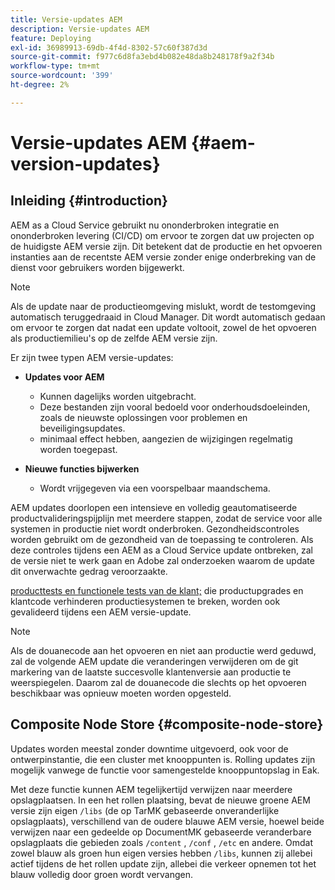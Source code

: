 ```yaml
---
title: Versie-updates AEM
description: Versie-updates AEM
feature: Deploying
exl-id: 36989913-69db-4f4d-8302-57c60f387d3d
source-git-commit: f977c6d8fa3ebd4b082e48da8b248178f9a2f34b
workflow-type: tm+mt
source-wordcount: '399'
ht-degree: 2%

---
```



# Versie-updates AEM {#aem-version-updates}

## Inleiding {#introduction}

AEM as a Cloud Service gebruikt nu ononderbroken integratie en ononderbroken levering (CI/CD) om ervoor te zorgen dat uw projecten op de huidigste AEM versie zijn. Dit betekent dat de productie en het opvoeren instanties aan de recentste AEM versie zonder enige onderbreking van de dienst voor gebruikers worden bijgewerkt.

>[!NOTE]
>
>Als de update naar de productieomgeving mislukt, wordt de testomgeving automatisch teruggedraaid in Cloud Manager. Dit wordt automatisch gedaan om ervoor te zorgen dat nadat een update voltooit, zowel de het opvoeren als productiemilieu&#39;s op de zelfde AEM versie zijn.

Er zijn twee typen AEM versie-updates:

* **Updates voor AEM**

   * Kunnen dagelijks worden uitgebracht.
   * Deze bestanden zijn vooral bedoeld voor onderhoudsdoeleinden, zoals de nieuwste oplossingen voor problemen en beveiligingsupdates.
   * minimaal effect hebben, aangezien de wijzigingen regelmatig worden toegepast.

* **Nieuwe functies bijwerken**

   * Wordt vrijgegeven via een voorspelbaar maandschema.

AEM updates doorlopen een intensieve en volledig geautomatiseerde productvalideringspijplijn met meerdere stappen, zodat de service voor alle systemen in productie niet wordt onderbroken. Gezondheidscontroles worden gebruikt om de gezondheid van de toepassing te controleren. Als deze controles tijdens een AEM as a Cloud Service update ontbreken, zal de versie niet te werk gaan en Adobe zal onderzoeken waarom de update dit onverwachte gedrag veroorzaakte.

[producttests en functionele tests van de klant;](/help/implementing/cloud-manager/overview-test-results.md#functional-testing) die productupgrades en klantcode verhinderen productiesystemen te breken, worden ook gevalideerd tijdens een AEM versie-update.

>[!NOTE]
>
>Als de douanecode aan het opvoeren en niet aan productie werd geduwd, zal de volgende AEM update die veranderingen verwijderen om de git markering van de laatste succesvolle klantenversie aan productie te weerspiegelen. Daarom zal de douanecode die slechts op het opvoeren beschikbaar was opnieuw moeten worden opgesteld.

## Composite Node Store {#composite-node-store}

Updates worden meestal zonder downtime uitgevoerd, ook voor de ontwerpinstantie, die een cluster met knooppunten is. Rolling updates zijn mogelijk vanwege de functie voor samengestelde knooppuntopslag in Eak.

Met deze functie kunnen AEM tegelijkertijd verwijzen naar meerdere opslagplaatsen. In een het rollen plaatsing, bevat de nieuwe groene AEM versie zijn eigen `/libs` (de op TarMK gebaseerde onveranderlijke opslagplaats), verschillend van de oudere blauwe AEM versie, hoewel beide verwijzen naar een gedeelde op DocumentMK gebaseerde veranderbare opslagplaats die gebieden zoals `/content` , `/conf` , `/etc` en andere. Omdat zowel blauw als groen hun eigen versies hebben `/libs`, kunnen zij allebei actief tijdens de het rollen update zijn, allebei die verkeer opnemen tot het blauw volledig door groen wordt vervangen.
